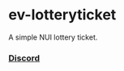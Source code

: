 # ev-lotteryticket
A simple NUI lottery ticket.

### [Discord](https://discord.com/invite/u4zk4tVTkG)
